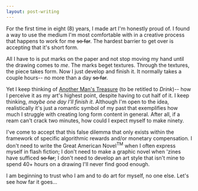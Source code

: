 ```yaml
---
layout: post-writing
---
```


For the first time in eight (8) years, I made art I'm honestly proud of. I found a way to use the medium I'm most comfortable with in a creative process that happens to work for me ~~so far~~. The hardest barrier to get over is accepting that it's short form.

All I have to is put marks on the paper and not stop moving my hand until the drawing comes to *me*. The marks beget textures. Through the textures, the piece takes form. Now I just develop and finish it. It normally takes a couple hours-- no more than a day ~~so far~~.

Yet I keep thinking of <a href="theater/another-mans-treasure.html">Another Man's Treasure</a> (to be retitled to *Drink*)-- how I perceive it as my art's highest point, despite having to cut half of it. I keep thinking, *maybe one day I'll finish it*. Although I'm open to the idea, realistically it's just a romantic symbol of my past that exemplifies how much I struggle with creating long form content in general. After all, if a ream can't crack two minutes, how could I expect myself to make ninety.
I've come to accept that this false dilemma that only exists within the framework of specific algorithmic rewards and/or monetary compensation. I don't need to write the Great American Novel<sup>TM</sup> when I often express myself in flash fiction; I don't need to make a graphic novel when 'zines have sufficed ~~so far~~; I don't need to develop an art style that isn't mine to spend 40+ hours on a drawing I'll never find good enough.I am beginning to trust who I am and to do art for myself, no one else. Let's see how far it goes...
